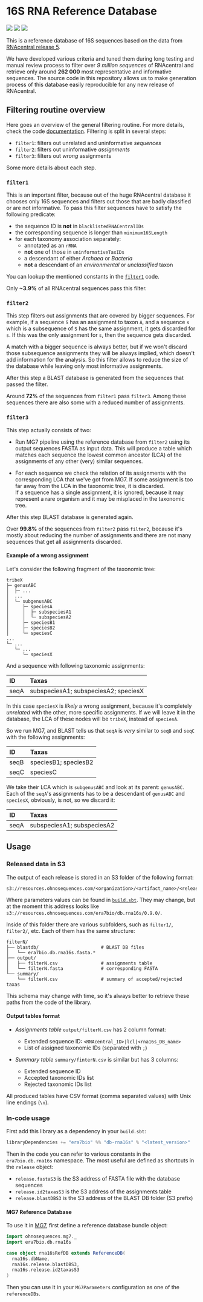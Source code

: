 # 16S RNA Reference Database

<!-- [![](https://travis-ci.org/era7bio/db.rna16s.svg?branch=master)](https://travis-ci.org/era7bio/db.rna16s) -->
<!-- [![](https://img.shields.io/codacy/???.svg)](https://www.codacy.com/app/era7/db.rna16s) -->
[![](http://github-release-version.herokuapp.com/github/era7bio/db.rna16s/release.svg)](https://github.com/era7bio/db.rna16s/releases/latest)
[![](https://img.shields.io/badge/license-AGPLv3-blue.svg)](https://tldrlegal.com/license/gnu-affero-general-public-license-v3-%28agpl-3.0%29)
[![](https://img.shields.io/badge/contact-gitter_chat-dd1054.svg)](https://gitter.im/era7bio/db.rna16s)

This is a reference database of 16S sequences based on the data from [RNAcentral release 5](http://blog.rnacentral.org/2016/03/rnacentral-release-5.html).

We have developed various criteria and tuned them during long testing and manual review process to filter over *9 million sequences* of RNAcentral and retrieve only around **262 000** most representative and informative sequences. The source code in this repository allows us to make generation process of this database easily reproducible for any new release of RNAcentral.


## Filtering routine overview

Here goes an overview of the general filtering routine. For more details, check the code [documentation](docs/src/main/scala/). Filtering is split in several steps:

- `filter1`: filters out unrelated and uninformative *sequences*
- `filter2`: filters out uninformative *assignments*
- `filter3`: filters out *wrong* assignments

Some more details about each step.

### `filter1`

This is an important filter, because out of the huge RNAcentral database it chooses only 16S sequences and filters out those that are badly classified or are not informative.
To pass this filter sequences have to satisfy the following predicate:

- the sequence ID is **not** in `blacklistedRNACentralIDs`
- the corresponding sequence is longer than `minimum16SLength`
- for each taxonomy association separately:
  + annotated as an `rRNA`
  + **not** one of those in `uninformativeTaxIDs`
  + a descendant of either *Archaea* or *Bacteria*
  + **not** a descendant of an *environmental* or *unclassified* taxon

You can lookup the mentioned constants in the [`filter1`](docs/src/main/scala/filter1.scala.md) code.

Only **~3.9%** of all RNAcentral sequences pass this filter.


### `filter2`

This step filters out assignments that are covered by bigger sequences. For example, if a sequence `S` has an assignment to taxon `A`, and a sequence `s` which is a subsequence of `S` has the same assignment, it gets discarded for `s`. If this was the only assignment for `s`, then the sequence gets discarded.

A match with a bigger sequence is always better, but if we won't discard those subsequence assignments they will be always implied, which doesn't add information for the analysis. So this filter allows to reduce the size of the database while leaving only most informative assignments.

After this step a BLAST database is generated from the sequences that passed the filter.

Around **72%** of the sequences from `filter1` pass `filter3`. Among these sequences there are also some with a reduced number of assignments.


### `filter3`

This step actually consists of two:

- Run MG7 pipeline using the reference database from `filter2` using its output sequences FASTA as input data. This will produce a table which matches each sequence the lowest common ancestor (LCA) of the assignments of any other (very) similar sequences.

- For each sequence we check the relation of its assignments with the corresponding LCA that we've got from MG7. If some assignment is too far away from the LCA in the taxonomic tree, it is discarded.  
  If a sequence has a single assignment, it is ignored, because it may represent a rare organism and it may be misplaced in the taxonomic tree.

After this step BLAST database is generated again.

Over **99.8%** of the sequences from `filter2` pass `filter2`, because it's mostly about reducing the number of assignments and there are not many sequences that get all assignments discarded.

#### Example of a wrong assignment

Let's consider the following fragment of the taxonomic tree:

```
tribeX
├─ genusABC
│  ├─ ...
│  ...
│  └─ subgenusABC
│     ├─ speciesA
│     │  ├─ subspeciesA1
│     │  └─ subspeciesA2
│     ├─ speciesB1
│     ├─ speciesB2
│     └─ speciesC
...
└─ ...
   └─ ...
      └─ speciesX
```

And a sequence with following taxonomic assignments:

| ID   | Taxas                                |
|:-----|:-------------------------------------|
| seqA | subspeciesA1; subspeciesA2; speciesX |

In this case `speciesX` is *likely* a wrong assignment, because it's completely *unrelated* with the other, more specific assignments. If we will leave it in the database, the LCA of these nodes will be `tribeX`, instead of `speciesA`.

So we run MG7, and BLAST tells us that `seqA` is *very* similar to `seqB` and `seqC` with the following assignments:

| ID   | Taxas                |
|:-----|:---------------------|
| seqB | speciesB1; speciesB2 |
| seqC | speciesC             |

We take their LCA which is `subgenusABC` and look at its parent: `genusABC`. Each of the `seqA`'s assignments has to be a descendant of `genusABC` and `speciesX`, obviously, is not, so we discard it:

| ID   | Taxas                      |
|:-----|:---------------------------|
| seqA | subspeciesA1; subspeciesA2 |


## Usage

### Released data in S3

The output of each release is stored in an S3 folder of the following format:

```
s3://resources.ohnosequences.com/<organization>/<artifact_name>/<release_version>/
```

Where parameters values can be found in [`build.sbt`](build.sbt). They may change, but at the moment this address looks like `s3://resources.ohnosequences.com/era7bio/db.rna16s/0.9.0/`.

Inside of this folder there are various subfolders, such as `filter1/`, `filter2/`, etc. Each of them has the same structure:

```shell
filterN/
├── blastdb/                       # BLAST DB files
│   └── era7bio.db.rna16s.fasta.*
├── output/
│   ├── filterN.csv                # assignments table
│   └── filterN.fasta              # corresponding FASTA
└── summary/
    └── filterN.csv                # summary of accepted/rejected taxas
```

This schema may change with time, so it's always better to retrieve these paths from the code of the library.


#### Output tables format

* *Assignments table* `output/filterN.csv` has 2 column format:
  - Extended sequence ID: `<RNAcentral_ID>|lcl|<rna16s_DB_name>`
  - List of assigned taxonomic IDs (separated with `;`)

* *Summary table* `summary/finterN.csv` is similar but has 3 columns:
  - Extended sequence ID
  - Accepted taxonomic IDs list
  - Rejected taxonomic IDs list

All produced tables have CSV format (comma separated values) with Unix line endings (`\n`).


### In-code usage

First add this library as a dependency in your `build.sbt`:

```scala
libraryDependencies += "era7bio" %% "db-rna16s" % "<latest_version>"
```

Then in the code you can refer to various constants in the `era7bio.db.rna16s` namespace. The most useful are defined as shortcuts in the `release` object:

- `release.fastaS3` is the S3 address of FASTA file with the database sequences
- `release.id2taxasS3` is the S3 address of the assignments table
- `release.blastDBS3` is the S3 address of the BLAST DB folder (S3 prefix)


#### MG7 Reference Database

To use it in [MG7](https://github.com/ohnosequences/mg7), first define a reference database bundle object:

```scala
import ohnosequences.mg7._
import era7bio.db.rna16s

case object rna16sRefDB extends ReferenceDB(
  rna16s.dbName,
  rna16s.release.blastDBS3,
  rna16s.release.id2taxasS3
)
```

Then you can use it in your `MG7Parameters` configuration as one of the `referenceDBs`.


<!-- ## Maintenance -->
